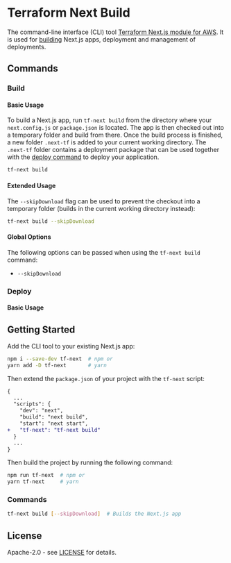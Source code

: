 # Terraform Next Build

The command-line interface (CLI) tool [Terraform Next.js module for AWS](https://github.com/milliHQ/terraform-aws-next-js).
It is used for [building](#build) Next.js apps, deployment and management of deployments.

## Commands

### Build

#### Basic Usage

To build a Next.js app, run `tf-next build` from the directory where your `next.config.js` or `package.json` is located.
The app is then checked out into a temporary folder and build from there.
Once the build process is finished, a new folder `.next-tf` is added to your current working directory.
The `.next-tf` folder contains a deployment package that can be used together with the [deploy command](#deploy) to deploy your application.

```sh
tf-next build
```

#### Extended Usage

The `--skipDownload` flag can be used to prevent the checkout into a temporary folder (builds in the current working directory instead):

```sh
tf-next build --skipDownload
```

#### Global Options

The following options can be passed when using the `tf-next build` command:

- `--skipDownload`

### Deploy

#### Basic Usage

## Getting Started

Add the CLI tool to your existing Next.js app:

```sh
npm i --save-dev tf-next  # npm or
yarn add -D tf-next       # yarn
```

Then extend the `package.json` of your project with the `tf-next` script:

```diff
{
  ...
  "scripts": {
    "dev": "next",
    "build": "next build",
    "start": "next start",
+   "tf-next": "tf-next build"
  }
  ...
}
```

Then build the project by running the following command:

```sh
npm run tf-next  # npm or
yarn tf-next     # yarn
```

### Commands

```sh
tf-next build [--skipDownload]  # Builds the Next.js app
```

## License

Apache-2.0 - see [LICENSE](./LICENSE) for details.
